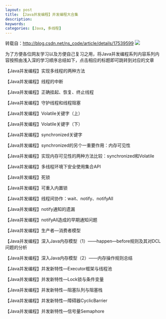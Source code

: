 ```yaml
---
layout: post
title: 【Java并发编程】并发编程大合集
description: 
keywords: 
categories: [Java, 多线程]
---
```

转载自：<http://blog.csdn.net/ns_code/article/details/17539599>
![](http://player.youku.com/embed/XNjM1MjAwNDQw)
 
为了方便各位网友学习以及方便自己复习之用，将Java并发编程系列内容系列内容按照由浅入深的学习顺序总结如下，点击相应的标题即可跳转到对应的文章


   【Java并发编程】实现多线程的两种方法

   【Java并发编程】线程的中断

   【Java并发编程】正确挂起、恢复、终止线程

   【Java并发编程】守护线程和线程阻塞

   【Java并发编程】Volatile关键字（上）

   【Java并发编程】Volatile关键字（下）

   【Java并发编程】synchronized关键字

   【Java并发编程】synchronized的另个一重要作用：内存可见性

   【Java并发编程】实现内存可见性的两种方法比较：synchronized和Volatile

   【Java并发编程】多线程环境下安全使用集合API

   【Java并发编程】死锁

   【Java并发编程】可重入内置锁

   【Java并发编程】线程间协作：wait、notify、notifyAll

   【Java并发编程】notify通知的遗漏

   【Java并发编程】notifyAll造成的早期通知问题

   【Java并发编程】生产者—消费者模型

   【Java并发编程】深入Java内存模型（1）——happen—before规则及其对DCL问题的分析

   【Java并发编程】深入Java内存模型（2）——内存操作规则总结

   【Java并发编程】并发新特性—Executor框架与线程池

   【Java并发编程】并发新特性—Lock锁与条件变量

   【Java并发编程】并发新特性—阻塞队列与阻塞栈

   【Java并发编程】并发新特性—障碍器CyclicBarrier

   【Java并发编程】并发新特性—信号量Semaphore